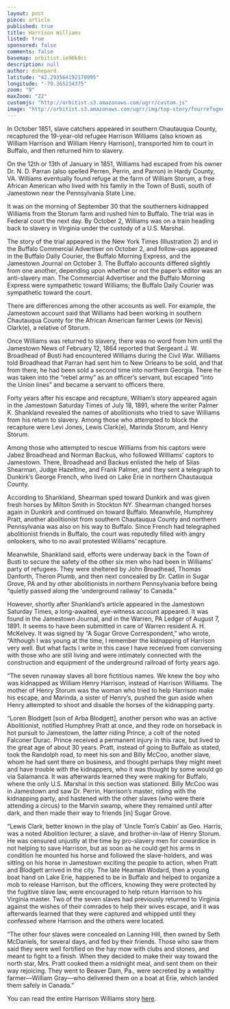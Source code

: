 ```yaml
---
layout: post
piece: article
published: true
title: Harrison Williams
listed: true
sponsored: false
comments: false
basemap: orbitist.ie90k9cc
description: null
author: dshepard
latitude: "42.293564192170095"
longitude: "-79.365234375"
zoom: "9"
maxZoom: "22"
customjs: "http://orbitist.s3.amazonaws.com/ugrr/custom.js"
image: "http://orbitist.s3.amazonaws.com/ugrr/img/top-story/fourrefugees.jpg"
---
```


In October 1851, slave catchers appeared in southern Chautauqua County, recaptured the 19-year-old refugee Harrison Williams (also known as William Harrison and William Henry Harrison), transported him to court in Buffalo, and then returned him to slavery.

On the 12th or 13th of January in 1851, Williams had escaped from his owner Dr. N. D. Parran (also spelled Perren, Perrin, and Parron) in Hardy County, VA. Williams eventually found refuge at the farm of William Storum, a free African American who lived with his family in the Town of Busti, south of Jamestown near the Pennsylvania State Line.

It was on the morning of September 30 that the southerners kidnapped Williams from the Storum farm and rushed him to Buffalo. The trial was in Federal court the next day. By October 2, Williams was on a train heading back to slavery in Virginia under the custody of a U.S. Marshal.

The story of the trial appeared in the New York Times (Illustration 2) and in the Buffalo Commercial Advertiser on October 2, and follow-ups appeared in the Buffalo Daily Courier, the Buffalo Morning Express, and the Jamestown Journal on October 3. The Buffalo accounts differed slightly from one another, depending upon whether or not the paper’s editor was an anti-slavery man. The Commercial Advertiser and the Buffalo Morning Express were sympathetic toward Williams; the Buffalo Daily Courier was sympathetic toward the court.

There are differences among the other accounts as well. For example, the Jamestown account said that Williams had been working in southern Chautauqua County for the African American farmer Lewis (or Nevis) Clark(e), a relative of Storum.

Once Williams was returned to slavery, there was no word from him until the Jamestown News of February 12, 1864 reported that Sergeant J. W. Broadhead of Busti had encountered Williams during the Civil War. Williams told Broadhead that Parran had sent him to New Orleans to be sold, and that from there, he had been sold a second time into northern Georgia. There he was taken into the “rebel army” as an officer’s servant, but escaped “into the Union lines” and became a servant to officers there.

Forty years after his escape and recapture, William’s story appeared again in the Jamestown Saturday Times  of July 18, 1891, where the writer Palmer K. Shankland revealed the names of abolitionists who tried to save Williams from his return to slavery. Among those who attempted to block the recapture were Levi Jones, Lewis Clark(e), Marinda Storum, and Henry Storum.

Among those who attempted to rescue Williams from his captors were Jabez Broadhead and Norman Backus, who followed Williams’ captors to Jamestown. There, Broadhead and Backus enlisted the help of Silas Shearman, Judge Hazeltine, and Frank Palmer, and they sent a telegraph to Dunkirk’s George French, who lived on Lake Erie in northern Chautauqua County.

According to Shankland, Shearman sped toward Dunkirk and was given fresh horses by Milton Smith in Stockton NY. Shearman changed horses again in Dunkirk and continued on toward Buffalo. Meanwhile, Humphrey Pratt, another abolitionist from southern Chautauqua County and northern Pennsylvania was also on his way to Buffalo. Since French had telegraphed abolitionist friends in Buffalo, the court was reputedly filled with angry onlookers, who to no avail protested Williams’ recapture.

Meanwhile, Shankland said, efforts were underway back in the Town of Busti to secure the safety of the other six men who had been in Williams’ party of refugees. They were sheltered by John Broadhead, Thomas Danforth, Theron Plumb, and then next concealed by Dr. Catlin in Sugar Grove, PA and by other abolitionists in northern Pennsylvania before being “quietly passed along the ‘underground railway’ to Canada.”

However, shortly after Shankland’s article appeared in the Jamestown Saturday Times, a long-awaited, eye-witness account appeared. It was found in the Jamestown Journal, and in the Warren, PA Ledger of August 7, 1891. It seems to have been submitted in care of Warren resident A. H. McKelvey. It was signed by “A Sugar Grove Correspondent,” who wrote, “Although I was young at the time, I remember the kidnapping of Harrison very well. But what facts I write in this case I have received from conversing with those who are still living and were intimately connected with the construction and equipment of the underground railroad of forty years ago.

“The seven runaway slaves all bore fictitious names. We knew the boy who was kidnapped as William Henry Harrison, instead of Harrison Williams. The mother of Henry Storum was the woman who tried to help Harrison make his escape, and Marinda, a sister of Henry’s, pushed the gun aside when Henry attempted to shoot and disable the horses of the kidnapping party.

“Loren Blodgett [son of Arba Blodgett], another person who was an active Abolitionist, notified Humphrey Pratt at once, and they rode on horseback in hot pursuit to Jamestown, the latter riding Prince, a colt of the noted Falconer Durac. Prince received a permanent injury in this race, but lived to the great age of about 30 years. Pratt, instead of going to Buffalo as stated, took the Randolph road, to meet his son and Billy McCoo, another slave, whom he had sent there on business, and thought perhaps they might meet and have trouble with the kidnappers, who it was thought by some would go via Salamanca. It was afterwards learned they were making for Buffalo, where the only U.S. Marshal in this section was stationed. Billy McCoo was in Jamestown and saw Dr. Perrin, Harrison’s master, riding with the kidnapping party, and hastened with the other slaves (who were there attending a circus) to the Marvin swamp, where they remained until after dark, and then made their way to friends [in] Sugar Grove.

“Lewis Clark, better known in the play of ‘Uncle Tom’s Cabin’ as Geo. Harris, was a noted Abolition lecturer, a slave, and brother-in-law of Henry Storum. He was censured unjustly at the time by pro-slavery men for cowardice in not helping to save Harrison, but as soon as he could get his arms in condition he mounted his horse and followed the slave-holders, and was sitting on his horse in Jamestown exciting the people to action, when Pratt and Blodgett arrived in the city. The late Heaman Wodard, then a young boat hand on Lake Erie, happened to be in Buffalo and helped to organize a mob to release Harrison, but the officers, knowing they were protected by the fugitive slave law, were encouraged to help return Harrison to his Virginia master. Two of the seven slaves had previously returned to Virginia against the wishes of their comrades to help their wives escape, and it was afterwards learned that they were captured and whipped until they confessed where Harrison and the others were located.

“The other four slaves were concealed on Lanning Hill, then owned by Seth McDaniels, for several days, and fed by their friends. Those who saw them said they were well fortified on the hay mow with clubs and stones, and meant to fight to a finish. When they decided to make their way toward the north star, Mrs. Pratt cooked them a midnight meal, and sent them on their way rejoicing. They went to Beaver Dam, Pa., were secreted by a wealthy farmer—William Gray—who delivered them on a boat at Erie, which landed them safely in Canada.”

You can read the entire Harrison Williams story [here](http://www.co.chautauqua.ny.us/DocumentCenter/Home/View/1301).